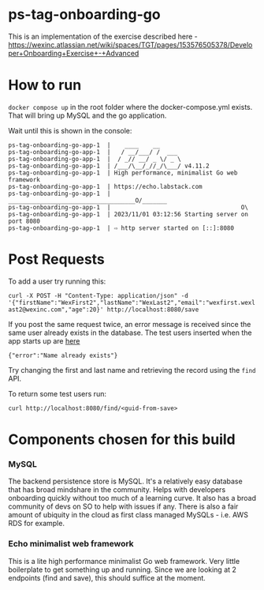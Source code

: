 # ps-tag-onboarding-go
This is an implementation of the exercise described here - https://wexinc.atlassian.net/wiki/spaces/TGT/pages/153576505378/Developer+Onboarding+Exercise+-+Advanced

# How to run

`docker compose up` in the root folder where the docker-compose.yml exists. That will bring up MySQL and the go application.

Wait until this is shown in the console:

```
ps-tag-onboarding-go-app-1  |    ____    __
ps-tag-onboarding-go-app-1  |   / __/___/ /  ___
ps-tag-onboarding-go-app-1  |  / _// __/ _ \/ _ \
ps-tag-onboarding-go-app-1  | /___/\__/_//_/\___/ v4.11.2
ps-tag-onboarding-go-app-1  | High performance, minimalist Go web framework
ps-tag-onboarding-go-app-1  | https://echo.labstack.com
ps-tag-onboarding-go-app-1  | ____________________________________O/_______
ps-tag-onboarding-go-app-1  |                                     O\
ps-tag-onboarding-go-app-1  | 2023/11/01 03:12:56 Starting server on port 8080
ps-tag-onboarding-go-app-1  | ⇨ http server started on [::]:8080
```

# Post Requests

To add a user try running this:

`curl -X POST -H "Content-Type: application/json" -d '{"firstName":"WexFirst2","lastName":"WexLast2","email":"wexfirst.wexlast2@wexinc.com","age":20}' http://localhost:8080/save` 

If you post the same request twice, an error message is received since the same user already exists in the database. The test users inserted when the app starts up are [here](https://github.com/afernandowex/ps-tag-onboarding-go/blob/main/internal/app/user-api/mysql/mysql.go#L56)

`{"error":"Name already exists"}`

Try changing the first and last name and retrieving the record using the `find` API.

To return some test users run:

`curl http://localhost:8080/find/<guid-from-save>` 


# Components chosen for this build

### MySQL
The backend persistence store is MySQL. It's a relatively easy database that has broad mindshare in the community. Helps with developers onboarding quickly without too much of a learning curve. It also has a broad community of devs on SO to help with issues if any. There is also a fair amount of ubiquity in the cloud as first class managed MySQLs - i.e. AWS RDS for example.

### Echo minimalist web framework
This is a lite high performance minimalist Go web framework. Very little boilerplate to get something up and running. Since we are looking at 2 endpoints (find and save), this should suffice at the moment.

